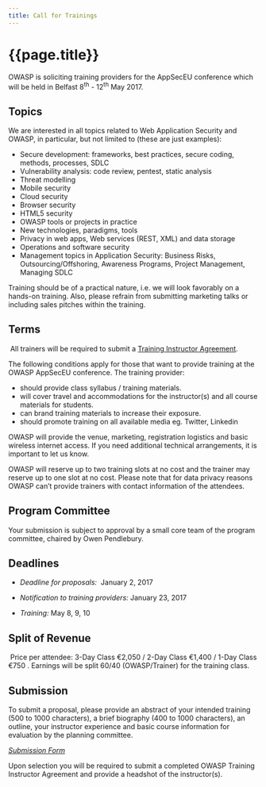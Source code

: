 ```yaml
---
title: Call for Trainings
---
```


# {{page.title}}

OWASP is soliciting training providers for the AppSecEU conference which will be held in Belfast 8<sup>th</sup> - 12<sup>th</sup> May 2017.

## Topics
We are interested in all topics related to Web Application Security and OWASP, in particular, but not limited to (these are just examples):

* Secure development: frameworks, best practices, secure coding, methods, processes, SDLC
* Vulnerability analysis: code review, pentest, static analysis
* Threat modelling
* Mobile security
* Cloud security
* Browser security
* HTML5 security
* OWASP tools or projects in practice
* New technologies, paradigms, tools
* Privacy in web apps, Web services (REST, XML) and data storage
* Operations and software security
* Management topics in Application Security: Business Risks, Outsourcing/Offshoring, Awareness Programs, Project Management, Managing SDLC

Training should be of a practical nature, i.e. we will look favorably on a hands-on training. Also, please refrain from submitting marketing talks or including sales pitches within the training.

## Terms
 All trainers will be required to submit a [Training Instructor Agreement](https://2017.appsec.eu/assets/docs/Training_Instructor_Agreement.pdf).

The following conditions apply for those that want to provide training at the OWASP AppSecEU conference. The training provider:

* should provide class syllabus / training materials.
* will cover travel and accommodations for the instructor(s) and all course materials for students.
* can brand training materials to increase their exposure.
* should promote training on all available media eg. Twitter, Linkedin

OWASP will provide the venue, marketing, registration logistics and basic wireless internet access. If you need additional technical arrangements, it is important to let us know.

OWASP will reserve up to two training slots at no cost and the trainer may reserve up to one slot at no cost. Please note that for data privacy reasons OWASP can’t provide trainers with contact information of the attendees.

## Program Committee

Your submission is subject to approval by a small core team of the program committee, chaired by Owen Pendlebury. 

## Deadlines

* *Deadline for proposals:*  January 2, 2017

* *Notification to training providers:* January 23, 2017

* *Training:* May 8, 9, 10

## Split of Revenue

 Price per attendee: 3-Day Class €2,050 / 2-Day Class €1,400 / 1-Day Class €750 . Earnings will be split 60/40 (OWASP/Trainer) for the training class.

## Submission

To submit a proposal, please provide an abstract of your intended training (500 to 1000 characters), a brief biography (400 to 1000 characters), an outline, your instructor experience and basic course information for evaluation by the planning committee.

*[Submission Form](https://docs.google.com/a/owasp.org/forms/d/1M41xuC1fNyCnS3haiYy0LEjk-dFYG1fOJ-9_SCIgGCE/viewform) *


Upon selection you will be required to submit a completed OWASP Training Instructor Agreement and provide a headshot of the instructor(s).
